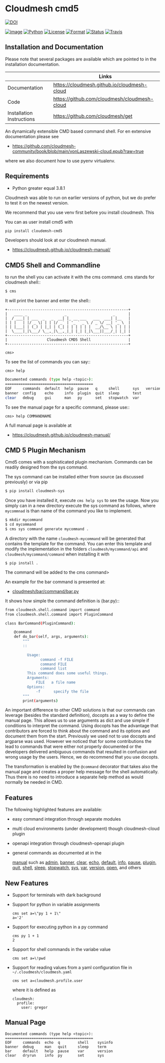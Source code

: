 # Cloudmesh cmd5

[![DOI](https://zenodo.org/badge/82920490.svg)](https://zenodo.org/badge/latestdoi/82920490)


[![image](https://img.shields.io/pypi/v/cloudmesh-cmd5.svg)](https://pypi.org/project/cloudmesh-cmd5/)
[![Python](https://img.shields.io/pypi/pyversions/cloudmesh-cmd5.svg)](https://pypi.python.org/pypi/cloudmesh-cmd5)
[![License](https://img.shields.io/badge/License-Apache%202.0-blue.svg)](https://github.com/cloudmesh/cloudmesh-cmd5/blob/main/LICENSE)
[![Format](https://img.shields.io/pypi/format/cloudmesh-cmd5.svg)](https://pypi.python.org/pypi/cloudmesh-cmd5)
[![Status](https://img.shields.io/pypi/status/cloudmesh-cmd5.svg)](https://pypi.python.org/pypi/cloudmesh-cmd5)
[![Travis](https://travis-ci.com/cloudmesh/cloudmesh-cmd5.svg?branch=main)](https://travis-ci.com/cloudmesh/cloudmesh-cmd5)




## Installation and Documentation

Please note that several packages are available which are pointed to in the
installation documentation.

|  | Links |
|---------------|-------|
| Documentation | <https://cloudmesh.github.io/cloudmesh-cloud> |
| Code | <https://github.com/cloudmesh/cloudmesh-cloud> |
| Installation Instructions | <https://github.com/cloudmesh/get> |

An dynamically extensible CMD based command shell. For en extensive
documentation please see

* <https://github.com/cloudmesh-community/book/blob/main/vonLaszewski-cloud.epub?raw=true>

where we also document how to use pyenv virtualenv.

## Requirements

* Python greater equal 3.8.1

Cloudmesh was able to run on earlier versions of python, but we do prefer to
test it on the newest version.

We recommend that you use venv first before you install cloudmesh. This

You can as user install cmd5 with


```bash
pip install cloudemsh-cmd5
```

Developers should look at our cloudmesh manual.

* <https://cloudmesh.github.io/cloudmesh-manual/>

## CMD5 Shell and Commandline


to run the shell you can activate it with the cms command. cms stands
for cloudmesh shell::

```bash
$ cms
```

It will print the banner and enter the shell::

```
+-------------------------------------------------------+
|   ____ _                 _                     _      |
|  / ___| | ___  _   _  __| |_ __ ___   ___  ___| |__   |
| | |   | |/ _ \| | | |/ _` | '_ ` _ \ / _ \/ __| '_ \  |
| | |___| | (_) | |_| | (_| | | | | | |  __/\__ \ | | | |
|  \____|_|\___/ \__,_|\__,_|_| |_| |_|\___||___/_| |_| |
+-------------------------------------------------------+
|                  Cloudmesh CMD5 Shell                 |
+-------------------------------------------------------+

cms>
```

To see the list of commands you can say::

```
cms> help
```

```bash
Documented commands (type help <topic>):
========================================
EOF     commands  default  help  pause   q     shell      sys   version
banner  config    echo     info  plugin  quit  sleep      test
clear   debug     gui      man   py      set   stopwatch  var 
```

To see the manual page for a specific command, please use::

```
cms> help COMMANDNAME
```

A full manual page is available at

* <https://cloudmesh.github.io/cloudmesh-manual/>

## CMD 5 Plugin Mechanism

Cmd5 comes with a sophisticated plugin mechanism. Commands can be readily
designed from the sys command.

The sys command can be installed either from source (as discussed previously) or
via pip

```bash
$ pip install cloudmesh-sys
```

Once you have installed it, execute `cms help sys` to see the usage. Now you
simply can in a new directory execute the sys command as follows, where
`mycommnad` is than name of the command you like to implement.

```bash
$ mkdir mycommand
$ cd mycommand
$ cms sys command generate mycommand .
```

A directory with the name `cloudmesh-mycommand` will be generated that contains
the template for the command. You can enter this template and modify the
implementation in the folders `cloudmesh/mycommand/api` and
`cloudmesh/mycommand/command` when installing it with

```
$ pip install .
```

The command will be added to the cms command>

An example for the bar command is presented at:

* [cloudmesh/bar/command/bar.py](https://github.com/cloudmesh/cloudmesh.bar/blob/main/cloudmesh/bar/command/bar.py)

It shows how simple the command definition is (bar.py)::

```bash
from cloudmesh.shell.command import command
from cloudmesh.shell.command import PluginCommand

class BarCommand(PluginCommand):

    @command
    def do_bar(self, args, arguments):
        """
        ::
       
          Usage:
                command -f FILE
                command FILE
                command list
          This command does some useful things.
          Arguments:
              FILE   a file name
          Options:
              -f      specify the file
        """
        print(arguments)
```

An important difference to other CMD solutions is that our commands
can leverage (besides the standard definition), docopts as a way to
define the manual page. This allows us to use arguments as dict and
use simple if conditions to interpret the command. Using docopts has
the advantage that contributors are forced to think about the command
and its options and document them from the start. Previously we used
not to use docopts and argparse was used. However we noticed that for
some contributions the lead to commands that were either not properly
documented or the developers delivered ambiguous commands that
resulted in confusion and wrong usage by the users. Hence, we do
recommend that you use docopts.

The transformation is enabled by the `@command` decorator that takes
also the manual page and creates a proper help message for the shell
automatically. Thus there is no need to introduce a separate help
method as would normally be needed in CMD.

## Features

The following highlighted features are available:

* easy command integration through separate modules
* multi cloud environments (under development) though cloudmesh-cloud plugin
* openapi integration through cloudmesh-openapi plugin
* general commands as documented at in the

  [manual](https://cloudmesh.github.io/cloudmesh-manual/) such as
  [admin](https://cloudmesh.github.io/cloudmesh-manual/manual/cmd5/admin.html),
  [banner](https://cloudmesh.github.io/cloudmesh-manual/manual/cmd5/banner.html),
  [clear](https://cloudmesh.github.io/cloudmesh-manual/manual/cmd5/clear.html),
  [echo](https://cloudmesh.github.io/cloudmesh-manual/manual/cmd5/echo.html),
  [default](https://cloudmesh.github.io/cloudmesh-manual/manual/cmd5/default.html),
  [info](https://cloudmesh.github.io/cloudmesh-manual/manual/cmd5/info.html),
  [pause](https://cloudmesh.github.io/cloudmesh-manual/manual/cmd5/pause.html),
  [plugin](https://cloudmesh.github.io/cloudmesh-manual/manual/cmd5/plugin.html),
  [quit](https://cloudmesh.github.io/cloudmesh-manual/manual/cmd5/quit.html),
  [shell](https://cloudmesh.github.io/cloudmesh-manual/manual/cmd5/shell.html),
  [sleep](https://cloudmesh.github.io/cloudmesh-manual/manual/cmd5/sleep.html),
  [stopwatch](https://cloudmesh.github.io/cloudmesh-manual/manual/cmd5/stopwatch.html),
  [sys](https://cloudmesh.github.io/cloudmesh-manual/manual/cmd5/sys.html),
  [var](https://cloudmesh.github.io/cloudmesh-manual/manual/cmd5/var.html),
  [version](https://cloudmesh.github.io/cloudmesh-manual/manual/cmd5/version.html),
  [open](https://cloudmesh.github.io/cloudmesh-manual/manual/cmd5/open.html),
  and others



## New Features

* Support for terminals with dark background
* Support for python in variable assignments

  ```
  cms set a=\"py 1 + 1\"
  a='2'
  ```

* Support for executing python in a py command

  ```
  cms py 1 + 1
  2
  ```
  
* Support for shell commands in the variabe value

  ```
  cms set a=\!pwd
  ```
  
* Support for reading values from a yaml configuration file in
  `~/.cloudmesh/cloudmesh.yaml`

  ```  
  cms set a=cloudmesh.profile.user
  ```
  
  where it is defined as
  
  ```
  cloudmesh:
    profile:
      user: gregor
  ```
## Manual Page

<!-- START-MANUAL -->
```
Documented commands (type help <topic>):
========================================
EOF     commands  echo  q        shell    sysinfo    
banner  debug     man   quit     sleep    term     
bar     default   help  pause    var      version
clear   dryrun    info  py       set      sys    
```
<!-- STOP-MANUAL -->